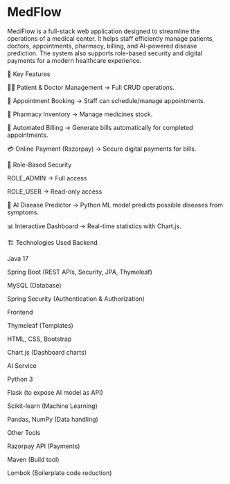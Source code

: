 # MedFlow
MediFlow is a full-stack web application designed to streamline the operations of a medical center.
It helps staff efficiently manage patients, doctors, appointments, pharmacy, billing, and AI-powered disease prediction.
The system also supports role-based security and digital payments for a modern healthcare experience.

🚀 Key Features

👨‍⚕️ Patient & Doctor Management → Full CRUD operations.

📅 Appointment Booking → Staff can schedule/manage appointments.

💊 Pharmacy Inventory → Manage medicines stock.

📄 Automated Billing → Generate bills automatically for completed appointments.

💳 Online Payment (Razorpay) → Secure digital payments for bills.

🔐 Role-Based Security

ROLE_ADMIN → Full access

ROLE_USER → Read-only access

🤖 AI Disease Predictor → Python ML model predicts possible diseases from symptoms.

📊 Interactive Dashboard → Real-time statistics with Chart.js.

🏗️ Technologies Used
Backend

Java 17

Spring Boot (REST APIs, Security, JPA, Thymeleaf)

MySQL (Database)

Spring Security (Authentication & Authorization)

Frontend

Thymeleaf (Templates)

HTML, CSS, Bootstrap

Chart.js (Dashboard charts)

AI Service

Python 3

Flask (to expose AI model as API)

Scikit-learn (Machine Learning)

Pandas, NumPy (Data handling)

Other Tools

Razorpay API (Payments)

Maven (Build tool)

Lombok (Boilerplate code reduction)
